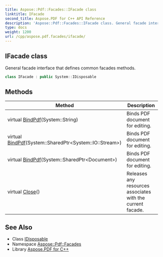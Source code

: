 ```yaml
---
title: Aspose::Pdf::Facades::IFacade class
linktitle: IFacade
second_title: Aspose.PDF for C++ API Reference
description: 'Aspose::Pdf::Facades::IFacade class. General facade interface that defines common facades methods in C++.'
type: docs
weight: 1200
url: /cpp/aspose.pdf.facades/ifacade/
---
```

## IFacade class


General facade interface that defines common facades methods.

```cpp
class IFacade : public System::IDisposable
```

## Methods

| Method | Description |
| --- | --- |
| virtual [BindPdf](./bindpdf/)(System::String) | Binds PDF document for editing. |
| virtual [BindPdf](./bindpdf/)(System::SharedPtr\<System::IO::Stream\>) | Binds PDF document for editing. |
| virtual [BindPdf](./bindpdf/)(System::SharedPtr\<Document\>) | Binds PDF document for editing. |
| virtual [Close](./close/)() | Releases any resources associates with the current facade. |
## See Also

* Class [IDisposable](../../system/idisposable/)
* Namespace [Aspose::Pdf::Facades](../)
* Library [Aspose.PDF for C++](../../)
